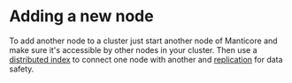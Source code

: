 # Adding a new node

To add another node to a cluster just start another node of Manticore and make sure it's accessible by other nodes in your cluster. Then use a [distributed index](../Creating_an_index/Creating_a_distributed_index/Creating_a_distributed_index.md) to connect one node with another and [replication](../Creating_a_cluster/Setting_up_replication/Setting_up_replication.md) for data safety.